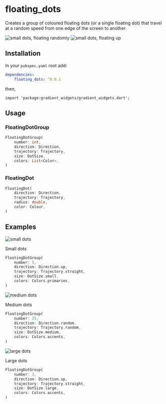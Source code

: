 # floating_dots

Creates a group of coloured floating dots (or a single floating dot) that travel at a random speed from one edge of the screen to another.

![small dots, floating randomly](https://i.imgur.com/DYGCvqK.gif "small dots, moving randomly from all edges")      ![small dots, floating up](https://i.imgur.com/8OPcuuD.gif "small dots, moving straight up from the bottom")

## Installation

In your `pubspec.yaml` root add:

```yaml
dependencies:
    floating_dots: ^0.0.1
```

then,

`import 'package:gradient_widgets/gradient_widgets.dart';`

## Usage

### FloatingDotGroup

```dart
FloatingDotGroup(
    number: int,
    direction: Direction,
    trajectory: Trajectory,
    size: DotSize,
    colors: List<Color>,
)
```

### FloatingDot

```dart
FloatingDot(
    direction: Direction,
    trajectory: Trajectory,
    radius: double,
    color: Colour,
)
```

## Examples

![small dots](https://i.imgur.com/ksHiXlB.gif "Demo of small dots, floating up")

Small dots

```dart
FloatingDotGroup(
    number: 5,
    direction: Direction.up,
    trajectory: Trajectory.straight,
    size: DotSize.small,
    colors: Colors.primaries,
)
```

![medium dots](https://i.imgur.com/JlsTQkf.gif "Demo of medium dots, floating in from all edges")

Medium dots

```dart
FloatingDotGroup(
    number: 25,
    direction: Direction.random,
    trajectory: Trajectory.random,
    size: DotSize.medium,
    colors: Colors.accents,
)
```

![large dots](https://i.imgur.com/MSsizo7.gif "Demo of medium dots, floating up")

Large dots

```dart
FloatingDotGroup(
    number: 3,
    direction: Direction.up,
    trajectory: Trajectory.straight,
    size: DotSize.large,
    colors: Colors.accents,
)
```
